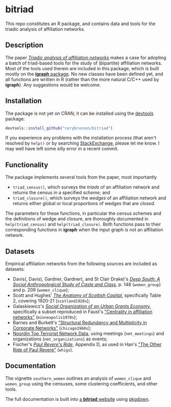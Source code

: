 bitriad
=======

This repo constitutes an R package, and contains data and tools for the triadic analysis of affiliation networks.

## Description

The paper [*Triadic analysis of affiliation networks*](http://arxiv.org/abs/1502.07016) makes a case for adopting a batch of triad-based tools for the study of (bipartite) affiliation networks. Most of the tools used therein are included in this package, which is built mostly on the [**igraph** package](http://igraph.org/r/). No new classes have been defined yet, and all functions are written in R (rather than the more natural C/C++ used by **igraph**). Any suggestions would be welcome.

## Installation

The package is not yet on CRAN; it can be installed using the [devtools](https://github.com/hadley/devtools) package:

```r
devtools::install_github("corybrunson/bitriad")
```

If you experience any problems with the installation process (that aren't resolved by `help()` or by searching [StackExchange](http://stackexchange.com/), please let me know. I may well have left some silly error in a recent commit.

## Functionality

The package implements several tools from the paper, most importantly

* `triad_census()`, which surveys the *triads* of an affiliation network and returns the census in a specified *scheme*; and
* `triad_closure()`, which surveys the *wedges* of an affiliation network and returns either global or local proportions of wedges that are *closed*.

The parameters for these functions, in particular the census schemes and the definitions of wedge and closure, are thoroughly documented in `help(triad_census)` and `help(triad_closure)`. Both functions pass to their corresponding functions in **igraph** when the input graph is not an affiliation network.

## Datasets

Empirical affiliation networks from the following sources are included as datasets:
* Davis(, Davis), Gardner, Gardner(, and St Clair Drake)'s [*Deep South: A Social Anthropological Study of Caste and Class*](http://www.amazon.com/Deep-South-Anthropological-Southern-Classics/dp/1570038155), p. 148 (`women_group`) and p. 209 (`women_clique`);
* Scott and Hughes' [*The Anatomy of Scottish Capital*](http://books.google.com/books?id=59mvAwAAQBAJ), specifically Table 2, covering 1920-21 (`scotland1920s`);
* Galaskiewicz's [*Social Organization of an Urban Grants Economy*](http://books.google.com/books?id=Vd25AAAAIAAJ), specifically a subset reproduced in Faust's ["Centrality in affiliation networks"](http://www.socsci.uci.edu/~kfaust/faust/research/articles/faust_centrality_sn_1997.pdf) (`minneapolis1970s`);
* Barnes and Burkett's ["Structural Redundancy and Multiplicity in Corporate Networks"](http://www.insna.org/PDF/Connections/v30/2010_I-2_P-1-1.pdf) (`chicago1960s`);
* [Noordin Top Terrorist Network Data](http://www.thearda.com/Archive/Files/Descriptions/TERRNET.asp), using meetings (`nmt_meetings`) and organizations (`nmt_organizations`) as events;
* Fischer's [*Paul Revere's Ride*](http://books.google.com/books/about/Paul_Revere_s_Ride.html?id=ZAvQfZFbLp4C), Appendix D, as used in Han's ["The Other Ride of Paul Revere"](http://www.sscnet.ucla.edu/polisci/faculty/chwe/ps269/han.pdf) (`whigs`).

## Documentation

The vignette `southern_women` outlines an analysis of `women_clique` and `women_group` using the censuses, some clustering coefficients, and other tools.

The full documentation is built into [a **bitriad** website](http://corybrunson.github.io/bitriad/) using [pkgdown](https://github.com/hadley/pkgdown).